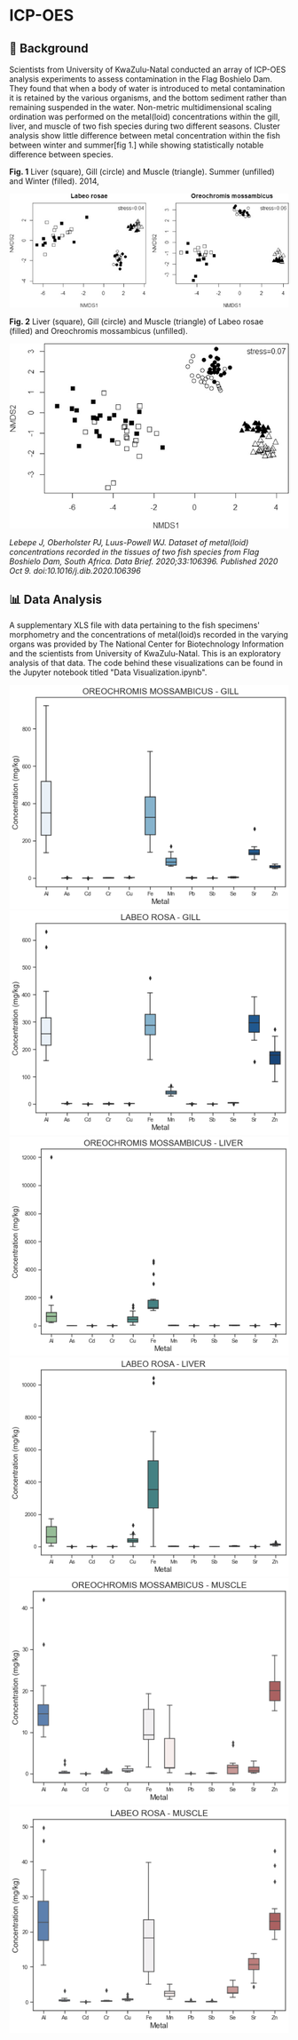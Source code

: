 # ICP-OES

## :thought_balloon: Background 
Scientists from  University of KwaZulu-Natal conducted an array of ICP-OES analysis experiments to assess contamination in the Flag Boshielo Dam. They found that when a body of water is introduced to metal contamination it is retained by the various organisms, and the bottom sediment rather than remaining suspended in the water. Non-metric multidimensional scaling ordination was performed on the metal(loid) concentrations within the gill, liver, and muscle of two fish species during two different seasons. Cluster analysis show little difference between metal concentration within the fish between winter and summer[fig 1.] while showing statistically notable difference between species.  

**Fig. 1** Liver (square), Gill (circle) and Muscle (triangle). Summer (unfilled) and Winter (filled). 2014,

<img src="img/fig1.jpg">

**Fig. 2**  Liver (square), Gill (circle) and Muscle (triangle) of Labeo rosae (filled) and Oreochromis mossambicus (unfilled).

<img src="img/fig2.jpg">

*Lebepe J, Oberholster PJ, Luus-Powell WJ. Dataset of metal(loid) concentrations recorded in the tissues of two fish species from Flag Boshielo Dam, South Africa. Data Brief. 2020;33:106396. Published 2020 Oct 9. doi:10.1016/j.dib.2020.106396*

## :bar_chart: Data Analysis 
A supplementary XLS file with data pertaining to the fish specimens' morphometry and the concentrations of metal(loid)s recorded in the varying organs was provided by The National Center for Biotechnology Information and the scientists from University of KwaZulu-Natal. This is an exploratory analysis of that data. The code behind these visualizations can be found in the Jupyter notebook titled "Data Visualization.ipynb".


<img src="img/om_gill.png">
<img src="img/lr_gill.png">

<img src="img/om_liver.png">
<img src="img/lr_liver.png">

<img src="img/om_muscle.png">
<img src="img/lr_muscle.png">













